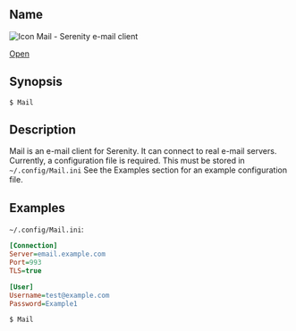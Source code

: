 ## Name

![Icon](/res/icons/16x16/app-mail.png) Mail - Serenity e-mail client

[Open](file:///bin/Mail)

## Synopsis

```**sh
$ Mail
```

## Description

Mail is an e-mail client for Serenity. It can connect to real e-mail servers.
Currently, a configuration file is required. This must be stored in `~/.config/Mail.ini`
See the Examples section for an example configuration file.

## Examples

`~/.config/Mail.ini`:

```ini
[Connection]
Server=email.example.com
Port=993
TLS=true

[User]
Username=test@example.com
Password=Example1
```

```sh
$ Mail
```
